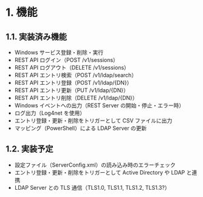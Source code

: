 
# 1. 機能

## 1.1. 実装済み機能
- Windows サービス登録・削除・実行
- REST API ログイン（POST /v1/sessions）
- REST API ログアウト（DELETE /v1/sessions）
- REST API エントリ検索（POST /v1/ldap/search）
- REST API エントリ登録（POST /v1/ldap/{DN}）
- REST API エントリ更新（PUT /v1/ldap/{DN}）
- REST API エントリ削除（DELETE /v1/ldap/{DN}）
- Windows イベントへの出力（REST Server の開始・停止・エラー時）
- ログ出力（Log4net を使用）
- エントリ登録・更新・削除をトリガーとして CSV ファイルに出力
- マッピング（PowerShell）による LDAP Server の更新

## 1.2. 実装予定
- 設定ファイル（ServerConfig.xml）の読み込み時のエラーチェック
- エントリ登録・更新・削除をトリガーとして Active Directory や LDAP と連携
- LDAP Server との TLS 通信（TLS1.0, TLS1.1, TLS1.2, TLS1.3?）
